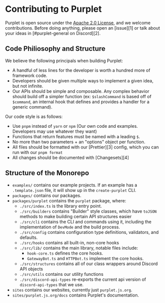 # Contributing to Purplet

Purplet is open source under the [Apache 2.0 License](./LICENSE), and we welcome contributions. Before doing anything, please open an [issue][1] or talk about your ideas in [#purplet-general on Discord][2].

## Code Philiosophy and Structure

We believe the following principals when building Purplet:

- A handful of less lines for the developer is worth a hundred more of framework code.
- Developers should be given multiple ways to implement a given idea, but not infinite.
- Our APIs should be simple and composable. Any complex behavior should build off a simpler function (ex: `$slashCommand` is based off of `$command`, an internal hook that defines and provides a handler for a generic command).

Our code style is as follows:

- Use `pnpm` instead of `yarn` or `npm` (Our own code and examples. Developers may use whatever they want)
- Functions that return features must be named with a leading `$`.
- No more than two parameters + an "options" object per function.
- All files should be formatted with our [Prettier][3] config, which you can run with our `pnpm format`
- All changes should be documented with [Changesets][4]

## Structure of the Monorepo

- `examples/` contains our example projects. If an example has a `.template.json` file, it will show up in the `create-purplet` CLI.
- `packages/` contains our packages.
- `packages/purplet` contains the `purplet` package, where:
  - `./src/index.ts` is the library entry point.
  - `./src/builders` contains "Builder" style classes, which have `toJSON` methods to make building certain API structures easier
  - `./src/cli` contains the CLI and commands using it, including the implementation of `DevMode` and the build process.
  - `./src/config` contains configuration type definitions, validators, and defaults.
  - `./src/hooks` contains all built-in, non-core hooks
  - `./src/lib/` contains the main library, notable files include:
    - `hook-core.ts` defines the core hooks.
    - `GatewayBot.ts` and `HTTPBot.ts` implement the core hooks.
  - `./src/structures` contains all of our class wrappers around Discord API objects
  - `./src/utils` contains our utility functions
  - `./src/discord-api-types` re-exports the current api version of `discord-api-types` that we use.
- `sites` contains our websites, currently just `purplet.js.org`.
- `sites/purplet.js.org/docs` contains Purplet's documentation.
